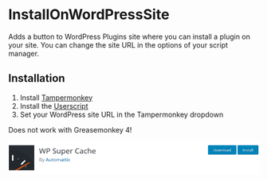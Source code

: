 # InstallOnWordPressSite
Adds a button to WordPress Plugins site where you can install a plugin on your site. You can change the site URL in the options of your script manager.

## Installation
1. Install [Tampermonkey](https://tampermonkey.net/)
2. Install the [Userscript](https://raw.githubusercontent.com/Brawl345/InstallOnWordPressSite/master/installonwordpresssite.user.js)
3. Set your WordPress site URL in the Tampermonkey dropdown

Does not work with Greasemonkey 4!

![Screenshot](https://raw.githubusercontent.com/Brawl345/InstallOnWordPressSite/master/screenshot.png)
